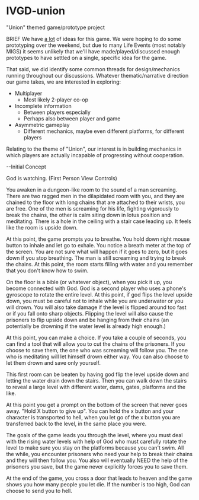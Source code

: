 # IVGD-union
"Union" themed game/prototype project

BRIEF
We have [a lot](https://tree.taiga.io/project/suprko-ivgd-prototype-assignment-3/kanban) of ideas for this game. We were hoping to do some prototyping over the weekend, but due to many Life Events (most notably MIGS) it seems unlikely that we'll have made/played/discussed enough prototypes to have settled on a single, specific idea for the game.

That said, we did identify some common threads for design/mechanics running throughout our discussions. Whatever thematic/narrative direction our game takes, we are interested in exploring:
- Multiplayer
  - Most likely 2-player co-op
- Incomplete information
  - Between players especially
  - Perhaps also between player and game
- Asymmetric gameplay
  - Different mechanics, maybe even different platforms, for different players
  
Relating to the theme of "Union", our interest is in building mechanics in which players are actually incapable of progressing without cooperation.

--Initial Concept

God is watching. (First Person View Controls)

You awaken in a dungeon-like room to the sound of a man screaming. There are two ragged men in the dilapidated room with you, and they are chained to the floor with long chains that are attached to their wrists, you are free. One of the men is screaming for his life, fighting vigorously to break the chains, the other is calm siting down in lotus position and meditating. There is a hole in the ceiling with a stair case leading up. It feels like the room is upside down.

At this point, the game prompts you to breathe. You hold down right mouse button to inhale and let go to exhale. You notice a breath meter at the top of the screen. You are not sure what will happen if it goes to zero, but it goes down if you stop breathing. The man is still screaming and trying to break the chains. At this point, the room starts filling with water and you remember that you don't know how to swim.

On the floor is a bible (or whatever object), when you pick it up, you become connected with God. God is a second player who uses a phone's gyroscope to rotate the entire level. At this point, if god flips the level upside down, you must be careful not to inhale while you are underwater or you will drown. You will also take damage if the level is flipped around too fast or if you fall onto sharp objects. Flipping the level will also cause the prisoners to flip upside down and be hanging from their chains (an potentially be drowning if the water level is already high enough.)

At this point, you can make a choice. If you take a couple of seconds, you can find a tool that will allow you to cut the chains of the prisoners. If you choose to save them, the one who was screaming will follow you. The one who is meditating will let himself drown either way. You can also choose to let them drown and save only yourself.

This first room can be beaten by having god flip the level upside down and letting the water drain down the stairs. Then you can walk down the stairs to reveal a large level with different water, dams, gates, platforms and the like.

At this point you get a prompt on the bottom of the screen that never goes away. "Hold X button to give up". You can hold the x button and your character is transported to hell, when you let go of the x button you are transferred back to the level, in the same place you were.

The goals of the game leads you through the level, where you must deal with the rising water levels with help of God who must carefully rotate the level to make sure you stay on the platforms because you can't swim. All the while, you encounter prisoners who need your help to break their chains and they will then follow you. You also will eventually NEED the help of the prisoners you save, but the game never explicitly forces you to save them.

At the end of the game, you cross a door that leads to heaven and the game shows you how many people you let die. If the number is too high, God can choose to send you to hell.
